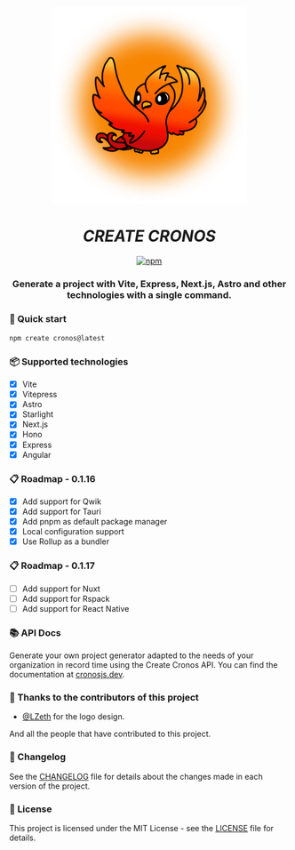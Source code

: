 <div align="center">
<p><img alt="CRONOS" style="max-width:70%; min-width:70px;" src="./docs/public/cronos.png" /></p>

# **_CREATE CRONOS_**

[![npm](https://img.shields.io/npm/v/create-cronos?color=green&label=Create%20Cronos&style=for-the-badge)](https://www.npmjs.com/package/create-cronos)

### Generate a project with Vite, Express, Next.js, Astro and other technologies with a single command.

</div>

### 🚀 Quick start

```bash
npm create cronos@latest
```

### 📦 Supported technologies

- [x] Vite
- [x] Vitepress
- [x] Astro
- [x] Starlight
- [x] Next.js
- [x] Hono
- [x] Express
- [x] Angular

### 📋 Roadmap - 0.1.16

- [x] Add support for Qwik
- [x] Add support for Tauri
- [x] Add pnpm as default package manager
- [x] Local configuration support
- [x] Use Rollup as a bundler

### 📋 Roadmap - 0.1.17

- [ ] Add support for Nuxt
- [ ] Add support for Rspack
- [ ] Add support for React Native

### 📚 API Docs

Generate your own project generator adapted to the needs of your organization in record time using the Create Cronos API. You can find the documentation at [cronosjs.dev](https://cronosjs.dev/).

### 🎉 Thanks to the contributors of this project

- [@LZeth](https://github.com/LZeth) for the logo design.

And all the people that have contributed to this project.

### 📜 Changelog

See the [CHANGELOG](CHANGELOG.md) file for details about the changes made in each version of the project.

### 📝 License

This project is licensed under the MIT License - see the [LICENSE](./LICENSE) file for details.
